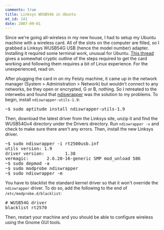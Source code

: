 ```yaml
--- 
comments: true
title: Linksys WUSB54G in Ubuntu
mt_id: 141
date: 2007-09-01
---
```

Since we're going all-wireless in my new house, I had to setup my Ubuntu machine with a wireless card.  All of the slots on the computer are filled, so I grabbed a Linksys WUSB54G USB (hence the model number) adapter.  Installing it required some terminal work, unusual for Ubuntu.  [This thread](http://ubuntuforums.org/showthread.php?t=478558) gives a somewhat cryptic outline of the steps required to get the card working and following them requires a bit of Linux experience.  For the unexperienced, read on.

After plugging the card in on my Feisty machine, it came up in the network manager (System > Administration > Network) but wouldn't connect to any networks, be they open or encrypted, G or B, nothing.  So I retreated to the interwebs and found that [ndiswrapper](http://ndiswrapper.sourceforge.net/joomla/) was the solution to my problems.  To begin, install `ndiswrapper-utils-1.9`:

<pre>
~$ sudo aptitude install ndiswrapper-utils-1.9
</pre>

Then, download the latest driver from the Linksys site, unzip it and find the WUSB54Gv4 directory under the Drivers directory.  Run `ndiswrapper -v` and check to make sure there aren't any errors.  Then, install the new Linksys driver.

<pre>
~$ sudo ndiswrapper -i rt2500usb.inf
utils version: 1.9
driver version:        1.38
vermagic:       2.6.20-16-generic SMP mod_unload 586
~$ sudo depmod -a
~$ sudo modprobe ndiswrapper
~$ sudo ndiswrapper -m
</pre>

You have to blacklist the standard kernel driver so that it won't override the `ndiswrapper` driver.  To do so, add the following to the end of `/etc/modprobe.d/blacklist`:

<pre>
# WUSB54G driver
blacklist rt2570
</pre>

Then, restart your machine and you should be able to configure wireless using the Gnome GUI tools.
